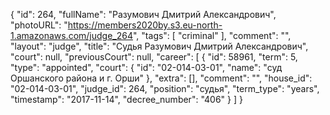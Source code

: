 {
    "id": 264,
    "fullName": "Разумович Дмитрий Александрович",
    "photoURL": "https://members2020by.s3.eu-north-1.amazonaws.com/judge_264",
    "tags": [
        "criminal"
    ],
    "comment": "",
    "layout": "judge",
    "title": "Судья Разумович Дмитрий Александрович",
    "court": null,
    "previousCourt": null,
    "career": [
        {
            "id": 58961,
            "term": 5,
            "type": "appointed",
            "court": {
                "id": "02-014-03-01",
                "name": "суд Оршанского района и г. Орши"
            },
            "extra": [],
            "comment": "",
            "house_id": "02-014-03-01",
            "judge_id": 264,
            "position": "судья",
            "term_type": "years",
            "timestamp": "2017-11-14",
            "decree_number": "406"
        }
    ]
}